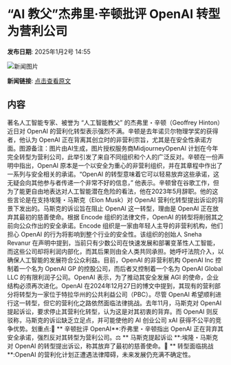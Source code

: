 # “AI 教父”​杰弗里·辛顿批评 OpenAI 转型为营利公司

**发布日期**: 2025年1月2号 14:55

![新闻图片](https://pic.chinaz.com/picmap/202304261750587463_3.jpg)

**新闻链接**: [点击查看原文](https://www.aibase.com/zh/news/14422)

## 内容

著名人工智能专家、被誉为 “人工智能教父” 的杰弗里・辛顿（Geoffrey Hinton）近日对 OpenAI 的营利化转型表示强烈不满。辛顿是去年诺贝尔物理学奖的获得者，他认为 OpenAI 正在背离其创立时的非营利宗旨，尤其是在安全性承诺方面。图源备注：图片由AI生成，图片授权服务商MidjourneyOpenAI 计划在今年完全转型为营利公司，此举引发了来自不同组织和个人的广泛反对。辛顿在一份声明中指出，OpenAI 原本是一个以安全为重心的非营利组织，并在其章程中作出了一系列与安全相关的承诺。“OpenAI 的转型意味着它可以轻易放弃这些承诺，这无疑会向其他参与者传递一个非常不好的信息，” 他表示。辛顿曾在谷歌工作，但为了能更自由地表达对人工智能潜在危险的看法，他在2023年5月辞职。他的这些言论是在支持埃隆・马斯克（Elon Musk）对 OpenAI 营利化转型提出诉讼的背景下发出的。马斯克的诉讼旨在阻止 OpenAI 这一转型，理由是 OpenAI 正在放弃其最初的慈善使命。根据 Encode 组织的法律文件，OpenAI 的转型将削弱其之前向公众作出的安全承诺。Encode 组织是一家由年轻人主导的非营利机构，他们担心 OpenAI 的行为将影响到整个行业的安全性。该组织的创始人 Sneha Revanur 在声明中提到，当前只有少数公司在快速发展和部署变革性人工智能，而这些公司却将利润内部化，而其后果则由全人类共同承担。她呼吁法院介入，以确保人工智能的发展符合公众利益。目前，OpenAI 的非营利机构 OpenAI Inc 控制着一个名为 OpenAI GP 的控股公司，而后者又控制着一个名为 OpenAI Global LLC 的有限利润子公司。OpenAI 表示，为了推动其安全发展 AGI 的使命，企业结构必须再次进化。OpenAI 在2024年12月27日的博文中提到，其现有的营利部分将转型为一家位于特拉华州的公共利益公司（PBC）。尽管 OpenAI 希望顺利进行这一转型，但它的营利化之路依然面临法律挑战。去年11月，马斯克对 OpenAI 提起诉讼，要求停止其营利化转型，认为这是对其初衷的背弃。而 OpenAI 则反驳称，马斯克的诉讼缺乏立足点，并可能使他的 AI 创业公司 xAI 获得不公平的竞争优势。划重点:🌟 ** 辛顿批评 OpenAI**:乔弗里・辛顿指出 OpenAI 正在背弃其安全承诺，强烈反对其转型为营利公司。⚖️ ** 马斯克提起诉讼 **:埃隆・马斯克对 OpenAI 的转型提出诉讼，称其放弃了最初的慈善使命。🚀 ** 转型面临挑战 **:OpenAI 的营利化计划正遭遇法律障碍，未来发展仍充满不确定性。
